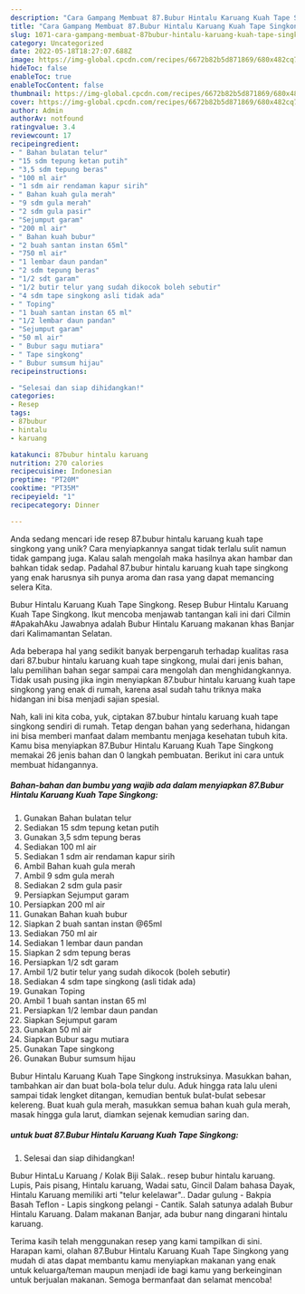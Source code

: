 ```yaml
---
description: "Cara Gampang Membuat 87.Bubur Hintalu Karuang Kuah Tape Singkong yang Enak"
title: "Cara Gampang Membuat 87.Bubur Hintalu Karuang Kuah Tape Singkong yang Enak"
slug: 1071-cara-gampang-membuat-87bubur-hintalu-karuang-kuah-tape-singkong-yang-enak
category: Uncategorized
date: 2022-05-18T18:27:07.688Z
image: https://img-global.cpcdn.com/recipes/6672b82b5d871869/680x482cq70/87bubur-hintalu-karuang-kuah-tape-singkong-foto-resep-utama.jpg
hideToc: false
enableToc: true
enableTocContent: false
thumbnail: https://img-global.cpcdn.com/recipes/6672b82b5d871869/680x482cq70/87bubur-hintalu-karuang-kuah-tape-singkong-foto-resep-utama.jpg
cover: https://img-global.cpcdn.com/recipes/6672b82b5d871869/680x482cq70/87bubur-hintalu-karuang-kuah-tape-singkong-foto-resep-utama.jpg
author: Admin
authorAv: notfound
ratingvalue: 3.4
reviewcount: 17
recipeingredient:
- " Bahan bulatan telur"
- "15 sdm tepung ketan putih"
- "3,5 sdm tepung beras"
- "100 ml air"
- "1 sdm air rendaman kapur sirih"
- " Bahan kuah gula merah"
- "9 sdm gula merah"
- "2 sdm gula pasir"
- "Sejumput garam"
- "200 ml air"
- " Bahan kuah bubur"
- "2 buah santan instan 65ml"
- "750 ml air"
- "1 lembar daun pandan"
- "2 sdm tepung beras"
- "1/2 sdt garam"
- "1/2 butir telur yang sudah dikocok boleh sebutir"
- "4 sdm tape singkong asli tidak ada"
- " Toping"
- "1 buah santan instan 65 ml"
- "1/2 lembar daun pandan"
- "Sejumput garam"
- "50 ml air"
- " Bubur sagu mutiara"
- " Tape singkong"
- " Bubur sumsum hijau"
recipeinstructions:

- "Selesai dan siap dihidangkan!"
categories:
- Resep
tags:
- 87bubur
- hintalu
- karuang

katakunci: 87bubur hintalu karuang 
nutrition: 270 calories
recipecuisine: Indonesian
preptime: "PT20M"
cooktime: "PT35M"
recipeyield: "1"
recipecategory: Dinner

---
```





Anda sedang mencari ide resep 87.bubur hintalu karuang kuah tape singkong yang unik? Cara menyiapkannya sangat tidak terlalu sulit namun tidak gampang juga. Kalau salah mengolah maka hasilnya akan hambar dan bahkan tidak sedap. Padahal 87.bubur hintalu karuang kuah tape singkong yang enak harusnya sih punya aroma dan rasa yang dapat memancing selera Kita.





Bubur Hintalu Karuang Kuah Tape Singkong. Resep Bubur Hintalu Karuang Kuah Tape Singkong. Ikut mencoba menjawab tantangan kali ini dari Cilmin #ApakahAku Jawabnya adalah Bubur Hintalu Karuang makanan khas Banjar dari Kalimamantan Selatan.

Ada beberapa hal yang sedikit banyak berpengaruh terhadap kualitas rasa dari 87.bubur hintalu karuang kuah tape singkong, mulai dari jenis bahan, lalu pemilihan bahan segar sampai cara mengolah dan menghidangkannya. Tidak usah pusing jika ingin menyiapkan 87.bubur hintalu karuang kuah tape singkong yang enak di rumah, karena asal sudah tahu triknya maka hidangan ini bisa menjadi sajian spesial.






Nah, kali ini kita coba, yuk, ciptakan 87.bubur hintalu karuang kuah tape singkong sendiri di rumah. Tetap dengan bahan yang sederhana, hidangan ini bisa memberi manfaat dalam membantu menjaga kesehatan tubuh kita. Kamu bisa menyiapkan 87.Bubur Hintalu Karuang Kuah Tape Singkong memakai 26 jenis bahan dan 0 langkah pembuatan. Berikut ini cara untuk membuat hidangannya.

<!--inarticleads1-->

##### Bahan-bahan dan bumbu yang wajib ada dalam menyiapkan 87.Bubur Hintalu Karuang Kuah Tape Singkong:

1. Gunakan  Bahan bulatan telur
1. Sediakan 15 sdm tepung ketan putih
1. Gunakan 3,5 sdm tepung beras
1. Sediakan 100 ml air
1. Sediakan 1 sdm air rendaman kapur sirih
1. Ambil  Bahan kuah gula merah
1. Ambil 9 sdm gula merah
1. Sediakan 2 sdm gula pasir
1. Persiapkan Sejumput garam
1. Persiapkan 200 ml air
1. Gunakan  Bahan kuah bubur
1. Siapkan 2 buah santan instan @65ml
1. Sediakan 750 ml air
1. Sediakan 1 lembar daun pandan
1. Siapkan 2 sdm tepung beras
1. Persiapkan 1/2 sdt garam
1. Ambil 1/2 butir telur yang sudah dikocok (boleh sebutir)
1. Sediakan 4 sdm tape singkong (asli tidak ada)
1. Gunakan  Toping
1. Ambil 1 buah santan instan 65 ml
1. Persiapkan 1/2 lembar daun pandan
1. Siapkan Sejumput garam
1. Gunakan 50 ml air
1. Siapkan  Bubur sagu mutiara
1. Gunakan  Tape singkong
1. Gunakan  Bubur sumsum hijau


Bubur Hintalu Karuang Kuah Tape Singkong instruksinya. Masukkan bahan, tambahkan air dan buat bola-bola telur dulu. Aduk hingga rata lalu uleni sampai tidak lengket ditangan, kemudian bentuk bulat-bulat sebesar kelereng. Buat kuah gula merah, masukkan semua bahan kuah gula merah, masak hingga gula larut, diamkan sejenak kemudian saring dan. 

<!--inarticleads2-->

#####  untuk buat 87.Bubur Hintalu Karuang Kuah Tape Singkong:


1. Selesai dan siap dihidangkan!

Bubur HintaLu Karuang / Kolak Biji Salak.. resep bubur hintalu karuang. Lupis, Pais pisang, Hintalu karuang, Wadai satu, Gincil Dalam bahasa Dayak, Hintalu Karuang memiliki arti &#34;telur kelelawar&#34;.. Dadar gulung - Bakpia Basah Teflon - Lapis singkong pelangi - Cantik. Salah satunya adalah Bubur Hintalu Karuang. Dalam makanan Banjar, ada bubur nang dingarani hintalu karuang. 

Terima kasih telah menggunakan resep yang kami tampilkan di sini. Harapan kami, olahan 87.Bubur Hintalu Karuang Kuah Tape Singkong yang mudah di atas dapat membantu kamu menyiapkan makanan yang enak untuk keluarga/teman maupun menjadi ide bagi kamu yang berkeinginan untuk berjualan makanan. Semoga bermanfaat dan selamat mencoba!

